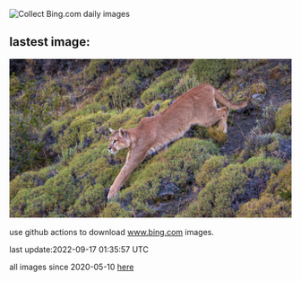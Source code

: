 ![Collect Bing.com daily images](https://github.com/counter2015/bing-daily-images/workflows/Collect%20Bing.com%20daily%20images/badge.svg)
## lastest image:
![](images/PianePuma.jpg)

use github actions to download www.bing.com images.

last update:2022-09-17 01:35:57 UTC

all images since 2020-05-10 [here](https://github.com/counter2015/bing-daily-images/tree/master/images) 
